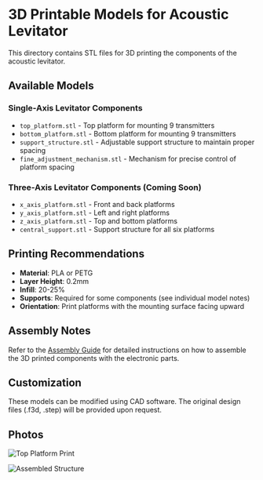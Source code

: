 # 3D Printable Models for Acoustic Levitator

This directory contains STL files for 3D printing the components of the acoustic levitator.

## Available Models

### Single-Axis Levitator Components

- `top_platform.stl` - Top platform for mounting 9 transmitters
- `bottom_platform.stl` - Bottom platform for mounting 9 transmitters
- `support_structure.stl` - Adjustable support structure to maintain proper spacing
- `fine_adjustment_mechanism.stl` - Mechanism for precise control of platform spacing

### Three-Axis Levitator Components (Coming Soon)

- `x_axis_platform.stl` - Front and back platforms
- `y_axis_platform.stl` - Left and right platforms
- `z_axis_platform.stl` - Top and bottom platforms
- `central_support.stl` - Support structure for all six platforms

## Printing Recommendations

- **Material**: PLA or PETG
- **Layer Height**: 0.2mm
- **Infill**: 20-25%
- **Supports**: Required for some components (see individual model notes)
- **Orientation**: Print platforms with the mounting surface facing upward

## Assembly Notes

Refer to the [Assembly Guide](../documentation/assembly_guide.md) for detailed instructions on how to assemble the 3D printed components with the electronic parts.

## Customization

These models can be modified using CAD software. The original design files (.f3d, .step) will be provided upon request.

## Photos

![Top Platform Print](photos/top_platform_print.jpg)

![Assembled Structure](photos/assembled_structure.jpg)
